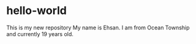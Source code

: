 # hello-world
This is my new repository
My name is Ehsan. I am from Ocean Township and currently 19 years old. 

